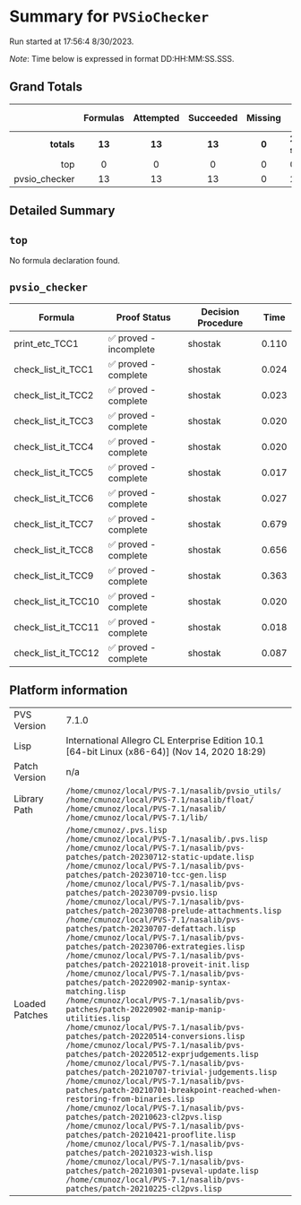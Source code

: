 # Summary for `PVSioChecker`
Run started at 17:56:4 8/30/2023.

_Note_: Time below is expressed in format DD:HH:MM:SS.SSS.
## Grand Totals 
|            | Formulas | Attempted | Succeeded | Missing | Total Time |
| ---:       | :---:    | :---:     | :---:     | :---:   | ---        |
| **totals** | **13**   | **13**    | **13**    | **0**  | **2.064 s**   |
|top|0|0|0|0|0.000|
|pvsio_checker|13|13|13|0|2.064|
## Detailed Summary 
## `top`
No formula declaration found.
## `pvsio_checker`

| Formula | Proof Status | Decision Procedure | Time |
| ---     | ---          | ---                | ---  |
|print_etc_TCC1|✅ proved - incomplete|shostak|0.110|
|check_list_it_TCC1|✅ proved - complete|shostak|0.024|
|check_list_it_TCC2|✅ proved - complete|shostak|0.023|
|check_list_it_TCC3|✅ proved - complete|shostak|0.020|
|check_list_it_TCC4|✅ proved - complete|shostak|0.020|
|check_list_it_TCC5|✅ proved - complete|shostak|0.017|
|check_list_it_TCC6|✅ proved - complete|shostak|0.027|
|check_list_it_TCC7|✅ proved - complete|shostak|0.679|
|check_list_it_TCC8|✅ proved - complete|shostak|0.656|
|check_list_it_TCC9|✅ proved - complete|shostak|0.363|
|check_list_it_TCC10|✅ proved - complete|shostak|0.020|
|check_list_it_TCC11|✅ proved - complete|shostak|0.018|
|check_list_it_TCC12|✅ proved - complete|shostak|0.087|
## Platform information 
|  |  |
|---|---|
| PVS Version | 7.1.0 |
| Lisp| International Allegro CL Enterprise Edition 10.1 [64-bit Linux (x86-64)] (Nov 14, 2020 18:29)|
| Patch Version| n/a|
| Library Path| `/home/cmunoz/local/PVS-7.1/nasalib/pvsio_utils/`<br/>`/home/cmunoz/local/PVS-7.1/nasalib/float/`<br/>`/home/cmunoz/local/PVS-7.1/nasalib/`<br/>`/home/cmunoz/local/PVS-7.1/lib/`|
| Loaded Patches | `/home/cmunoz/.pvs.lisp`<br/>`/home/cmunoz/local/PVS-7.1/nasalib/.pvs.lisp`<br/>`/home/cmunoz/local/PVS-7.1/nasalib/pvs-patches/patch-20230712-static-update.lisp`<br/>`/home/cmunoz/local/PVS-7.1/nasalib/pvs-patches/patch-20230710-tcc-gen.lisp`<br/>`/home/cmunoz/local/PVS-7.1/nasalib/pvs-patches/patch-20230709-pvsio.lisp`<br/>`/home/cmunoz/local/PVS-7.1/nasalib/pvs-patches/patch-20230708-prelude-attachments.lisp`<br/>`/home/cmunoz/local/PVS-7.1/nasalib/pvs-patches/patch-20230707-defattach.lisp`<br/>`/home/cmunoz/local/PVS-7.1/nasalib/pvs-patches/patch-20230706-extrategies.lisp`<br/>`/home/cmunoz/local/PVS-7.1/nasalib/pvs-patches/patch-20221018-proveit-init.lisp`<br/>`/home/cmunoz/local/PVS-7.1/nasalib/pvs-patches/patch-20220902-manip-syntax-matching.lisp`<br/>`/home/cmunoz/local/PVS-7.1/nasalib/pvs-patches/patch-20220902-manip-manip-utilities.lisp`<br/>`/home/cmunoz/local/PVS-7.1/nasalib/pvs-patches/patch-20220514-conversions.lisp`<br/>`/home/cmunoz/local/PVS-7.1/nasalib/pvs-patches/patch-20220512-exprjudgements.lisp`<br/>`/home/cmunoz/local/PVS-7.1/nasalib/pvs-patches/patch-20210707-trivial-judgements.lisp`<br/>`/home/cmunoz/local/PVS-7.1/nasalib/pvs-patches/patch-20210701-breakpoint-reached-when-restoring-from-binaries.lisp`<br/>`/home/cmunoz/local/PVS-7.1/nasalib/pvs-patches/patch-20210623-cl2pvs.lisp`<br/>`/home/cmunoz/local/PVS-7.1/nasalib/pvs-patches/patch-20210421-prooflite.lisp`<br/>`/home/cmunoz/local/PVS-7.1/nasalib/pvs-patches/patch-20210323-wish.lisp`<br/>`/home/cmunoz/local/PVS-7.1/nasalib/pvs-patches/patch-20210301-pvseval-update.lisp`<br/>`/home/cmunoz/local/PVS-7.1/nasalib/pvs-patches/patch-20210225-cl2pvs.lisp`|
